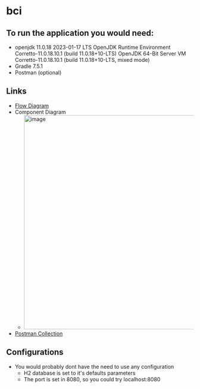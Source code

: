 # bci

## To run the application you would need:
- openjdk 11.0.18 2023-01-17 LTS OpenJDK Runtime Environment Corretto-11.0.18.10.1 (build 11.0.18+10-LTS) OpenJDK 64-Bit Server VM Corretto-11.0.18.10.1 (build 11.0.18+10-LTS, mixed mode)
- Gradle 7.5.1
- Postman (optional)

## Links
- [Flow Diagram](https://drive.google.com/file/d/1kbKlYjT-H06_dYpPOwKfSzYlESHbEWAO/view?usp=sharing)
- Component Diagram
  - <img width="575" alt="image" src="https://github.com/IGraciarena/bci/assets/21971421/920d6aa3-30f2-4f59-8c53-b45db2e9cb76">
- [Postman Collection](./collection)

## Configurations
- You would probably dont have the need to use any configuration
  - H2 database is set to it's defaults parameters
  - The port is set in 8080, so you could try localhost:8080
